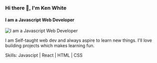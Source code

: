 ### Hi there 👋, I'm Ken White
#### I am a Javascript Web Developer
![I am a Javascript Web Developer](https://user-images.githubusercontent.com/68158625/109462913-3e4e1900-7a75-11eb-8f83-d96e26864ed3.jpg)

I am Self-taught web dev and always aspire to learn new things. I'll love building projects which makes learning fun. 

Skills: Javascipt | React | HTML | CSS
